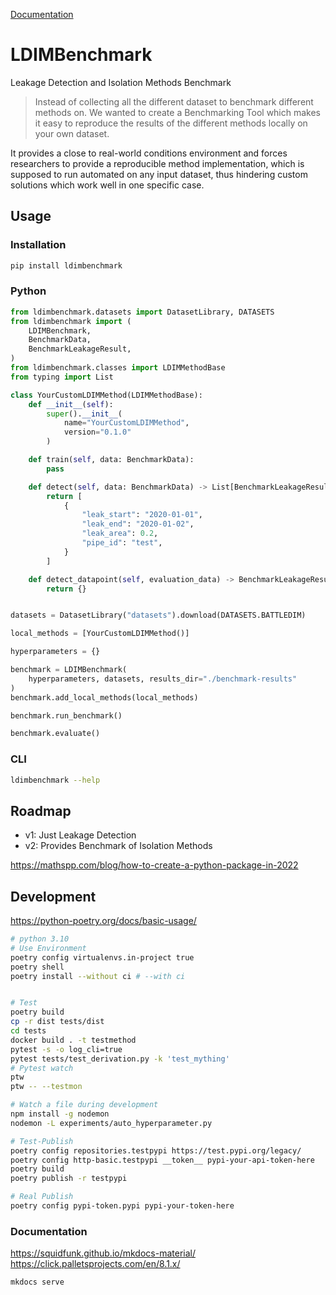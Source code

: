 [Documentation](https://tumt2022.github.io/LDIMBench/)

# LDIMBenchmark

Leakage Detection and Isolation Methods Benchmark

> Instead of collecting all the different dataset to benchmark different methods on. We wanted to create a Benchmarking Tool which makes it easy to reproduce the results of the different methods locally on your own dataset.

It provides a close to real-world conditions environment and forces researchers to provide a reproducible method implementation, which is supposed to run automated on any input dataset, thus hindering custom solutions which work well in one specific case.

## Usage

### Installation

```bash
pip install ldimbenchmark
```

### Python

```python
from ldimbenchmark.datasets import DatasetLibrary, DATASETS
from ldimbenchmark import (
    LDIMBenchmark,
    BenchmarkData,
    BenchmarkLeakageResult,
)
from ldimbenchmark.classes import LDIMMethodBase
from typing import List

class YourCustomLDIMMethod(LDIMMethodBase):
    def __init__(self):
        super().__init__(
            name="YourCustomLDIMMethod",
            version="0.1.0"
        )

    def train(self, data: BenchmarkData):
        pass

    def detect(self, data: BenchmarkData) -> List[BenchmarkLeakageResult]:
        return [
            {
                "leak_start": "2020-01-01",
                "leak_end": "2020-01-02",
                "leak_area": 0.2,
                "pipe_id": "test",
            }
        ]

    def detect_datapoint(self, evaluation_data) -> BenchmarkLeakageResult:
        return {}


datasets = DatasetLibrary("datasets").download(DATASETS.BATTLEDIM)

local_methods = [YourCustomLDIMMethod()]

hyperparameters = {}

benchmark = LDIMBenchmark(
    hyperparameters, datasets, results_dir="./benchmark-results"
)
benchmark.add_local_methods(local_methods)

benchmark.run_benchmark()

benchmark.evaluate()
```

### CLI

```bash
ldimbenchmark --help
```

## Roadmap

- v1: Just Leakage Detection
- v2: Provides Benchmark of Isolation Methods

https://mathspp.com/blog/how-to-create-a-python-package-in-2022

## Development

https://python-poetry.org/docs/basic-usage/

```bash
# python 3.10
# Use Environment
poetry config virtualenvs.in-project true
poetry shell
poetry install --without ci # --with ci


# Test
poetry build
cp -r dist tests/dist
cd tests
docker build . -t testmethod
pytest -s -o log_cli=true
pytest tests/test_derivation.py -k 'test_mything'
# Pytest watch
ptw
ptw -- --testmon

# Watch a file during development
npm install -g nodemon
nodemon -L experiments/auto_hyperparameter.py

# Test-Publish
poetry config repositories.testpypi https://test.pypi.org/legacy/
poetry config http-basic.testpypi __token__ pypi-your-api-token-here
poetry build
poetry publish -r testpypi

# Real Publish
poetry config pypi-token.pypi pypi-your-token-here
```

### Documentation

https://squidfunk.github.io/mkdocs-material/
https://click.palletsprojects.com/en/8.1.x/

```
mkdocs serve
```
